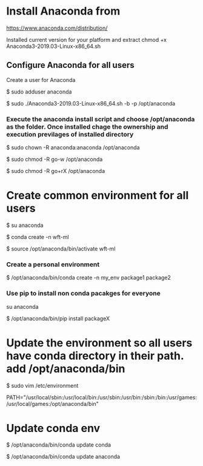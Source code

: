 # Install Anaconda from 
https://www.anaconda.com/distribution/

Installed current version for your platform and extract
chmod +x Anaconda3-2019.03-Linux-x86_64.sh

## Configure Anaconda for all users
Create a user for Anaconda

$ sudo adduser anaconda

$ sudo ./Anaconda3-2019.03-Linux-x86_64.sh -b -p /opt/anaconda


### Execute the anaconda install script and choose /opt/anaconda as the folder. Once installed chage the ownership and execution previlages of installed directory

$ sudo chown -R anaconda:anaconda /opt/anaconda 

$ sudo chmod -R go-w /opt/anaconda 

$ sudo chmod -R go+rX /opt/anaconda

# Create common environment for all users

$ su anaconda

$ conda create -n wft-ml

$ source /opt/anaconda/bin/activate wft-ml

### Create a personal environment

$ /opt/anaconda/bin/conda create -n my_env package1 package2

### Use pip to install non conda pacakges for everyone

su anaconda

$ /opt/anaconda/bin/pip install packageX


# Update the environment so all users have conda directory in their path. add /opt/anaconda/bin

$ sudo vim /etc/environment

PATH="/usr/local/sbin:/usr/local/bin:/usr/sbin:/usr/bin:/sbin:/bin:/usr/games:/usr/local/games:/opt/anaconda/bin"


# Update conda env

$ /opt/anaconda/bin/conda update conda

$ /opt/anaconda/bin/conda update anaconda


